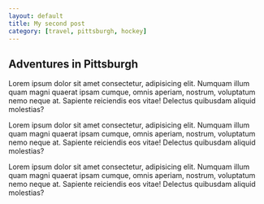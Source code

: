 ```yaml
---
layout: default
title: My second post
category: [travel, pittsburgh, hockey]
---
```


## Adventures in Pittsburgh

Lorem ipsum dolor sit amet consectetur, adipisicing elit. Numquam illum quam magni quaerat ipsam cumque, omnis aperiam, nostrum, voluptatum nemo neque at. Sapiente reiciendis eos vitae! Delectus quibusdam aliquid molestias?

Lorem ipsum dolor sit amet consectetur, adipisicing elit. Numquam illum quam magni quaerat ipsam cumque, omnis aperiam, nostrum, voluptatum nemo neque at. Sapiente reiciendis eos vitae! Delectus quibusdam aliquid molestias?

Lorem ipsum dolor sit amet consectetur, adipisicing elit. Numquam illum quam magni quaerat ipsam cumque, omnis aperiam, nostrum, voluptatum nemo neque at. Sapiente reiciendis eos vitae! Delectus quibusdam aliquid molestias?